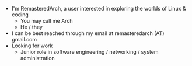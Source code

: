 - I'm RemasteredArch, a user interested in exploring the worlds of Linux & coding
    - You may call me Arch
    - He / they
- I can be best reached through my email at remasteredarch (AT) gmail.com
- Looking for work
    - Junior role in software engineering / networking / system administration
